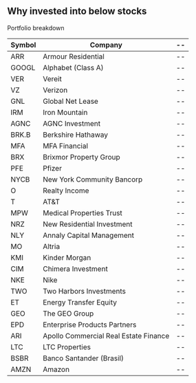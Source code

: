 ## Why invested into below stocks

Portfolio breakdown

| Symbol | Company |--|
|--|--|--|
| ARR | Armour Residential |--|
| GOOGL | Alphabet (Class A) |--|
| VER | Vereit |--|
| VZ| Verizon |--|
| GNL | Global Net Lease |--|
| IRM | Iron Mountain |--|
| AGNC | AGNC Investment |--|
| BRK.B | Berkshire Hathaway |--|
| MFA | MFA Financial |--|
| BRX | Brixmor Property Group |--|
| PFE | Pfizer |--|
| NYCB | New York Community Bancorp |--|
| O | Realty Income |--|
| T | AT&T |--|
| MPW | Medical Properties Trust |--|
| NRZ | New Residential Investment |--|
| NLY | Annaly Capital Management |--|
| MO | Altria |--|
| KMI | Kinder Morgan |--|
| CIM | Chimera Investment |--|
| NKE | Nike |--|
| TWO | Two Harbors Investments |--|
| ET | Energy Transfer Equity |--|
| GEO | The GEO Group |--|
| EPD | Enterprise Products Partners |--|
| ARI | Apollo Commercial Real Estate Finance |--|
| LTC | LTC Properties |--|
| BSBR | Banco Santander (Brasil) |--|
| AMZN | Amazon |--|
